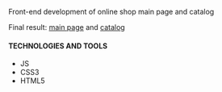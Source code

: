 <p>Front-end development of online shop main page and catalog</p>
Final result: <a href="https://lastavenka.github.io/technomart/" target="_blank">main page</a> and <a href="https://lastavenka.github.io/technomart/catalog.html" target="_blank">catalog</a>

<h4>TECHNOLOGIES AND TOOLS</h4>
<ul>
  <li>JS</li>
  <li>CSS3</li>
  <li>HTML5</li>
</ul>
